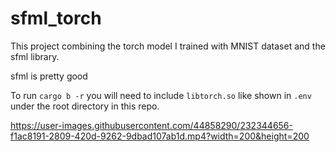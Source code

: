 # sfml_torch
This project combining the torch model I trained with MNIST dataset and the sfml library.

sfml is pretty good

To run `cargo b -r` you will need to include `libtorch.so` like shown in `.env` under the root directory in this repo.


https://user-images.githubusercontent.com/44858290/232344656-f1ac8191-2809-420d-9262-9dbad107ab1d.mp4?width=200&height=200
